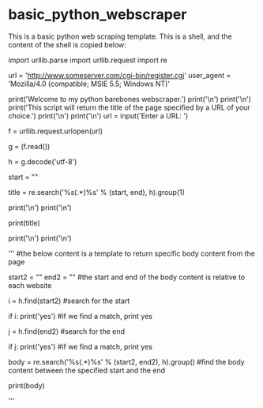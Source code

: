 # basic_python_webscraper
This is a basic python web scraping template. This is a shell, and the content of the shell is copied below:


import urllib.parse
import urllib.request
import re

url = 'http://www.someserver.com/cgi-bin/register.cgi'
user_agent = 'Mozilla/4.0 (compatible; MSIE 5.5; Windows NT)'

print('Welcome to my python barebones webscraper.')
print('\n')
print('\n')
print('This script will return the title of the page specified by a URL of your choice.')
print('\n')
print('\n')
url = input('Enter a URL: ')

f = urllib.request.urlopen(url)

g = (f.read())

h = g.decode('utf-8')

start = "<title>"
end = "</title>"

title = re.search('%s(.*)%s' % (start, end), h).group(1)

print('\n')
print('\n')

print(title)

print('\n')
print('\n')


'''
#the below content is a template to return specific body content from the page

start2 = ""
end2 = ""
#the start and end of the body content is relative to each website

i = h.find(start2)
#search for the start

if i:
    print('yes')
#if we find a match, print yes

j = h.find(end2)
#search for the end

if j:
    print('yes')
#if we find a match, print yes

body = re.search('%s(.*)%s' % (start2, end2), h).group()
#find the body content between the specified start and the end

print(body)

'''
